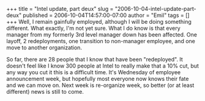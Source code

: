 +++
title = "Intel update, part deux"
slug = "2006-10-04-intel-update-part-deux"
published = 2006-10-04T14:57:00-07:00
author = "Emil"
tags = []
+++
Well, I remain gainfully employed, although I will be doing something
different. What exactly, I'm not yet sure. What I do know is that every
manager from my formerly 3rd level manager down has been affected. One
layoff, 2 redeployments, one transition to non-manager employee, and one
move to another organization.  
  
So far, there are 28 people that I know that have been "redeployed". It
doesn't feel like I know 300 people at Intel to really make that a 10%
cut, but any way you cut it this is a difficult time. It's Wednesday of
employee announcement week, but hopefully most everyone now knows their
fate and we can move on. Next week is re-organize week, so better (or at
least different) news is still to come.
